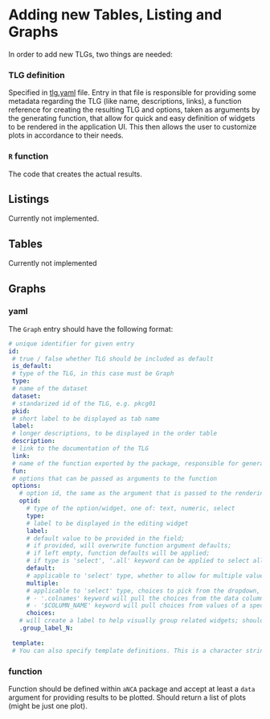 # Adding new Tables, Listing and Graphs
In order to add new TLGs, two things are needed:
### TLG definition
Specified in [tlg.yaml](../../inst/shiny/tlg.yaml) file. Entry in that file is responsible for providing some metadata regarding the TLG (like name, descriptions, links), a function reference for creating the resulting TLG and options, taken as arguments by the generating function, that allow for quick and easy definition of widgets to be rendered in the application UI. This then allows the user to customize plots in accordance to their needs.

### `R` function
The code that creates the actual results.

## Listings
Currently not implemented.

## Tables
Currently not implemented

## Graphs
### yaml
The `Graph` entry should have the following format:
 ```yaml
# unique identifier for given entry
id:
  # true / false whether TLG should be included as default
  is_default:
  # type of the TLG, in this case must be Graph
  type:
  # name of the dataset
  dataset:
  # standarized id of the TLG, e.g. pkcg01     
  pkid:
  # short label to be displayed as tab name
  label:
  # longer descriptions, to be displayed in the order table
  description:
  # link to the documentation of the TLG
  link:
  # name of the function exported by the package, responsible for generating TLG, must return a list of plots to be displayed
  fun:
  # options that can be passed as arguments to the function    
  options:
    # option id, the same as the argument that is passed to the rendering function, must be unique in the scope of the TLG entry
    optid:
      # type of the option/widget, one of: text, numeric, select
      type:
      # label to be displayed in the editing widget
      label:
      # default value to be provided in the field;
      # if provided, will overwrite function argument defaults;
      # if left empty, function defaults will be applied;
      # if type is 'select', '.all' keyword can be applied to select all choices;
      default: 
      # applicable to 'select' type, whether to allow for multiple values to be selected  
      multiple:
      # applicable to 'select' type, choices to pick from the dropdown, either specified outright or using a special keyword:
      # - '.colnames' keyword will pull the choices from the data column names
      # - '$COLUMN_NAME' keyword will pull choices from values of a specific column
      choices:
    # will create a label to help visually group related widgets; should be a character string; N should be replaced with an integer to uniquely identify the keyword    
    .group_label_N:
    
  template:
  # You can also specify template definitions. This is a character string with id of another TLG definition. All options will be copied over from template id. Any provided parameters will be a) overwritten if existing in the template or b) added as new.
```

### function
Function should be defined within `aNCA` package and accept at least a `data` argument for providing results to be plotted. Should return a list of plots (might be just one plot).